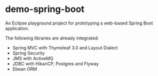 # demo-spring-boot

An Eclipse playground project for prototyping a web-based Spring Boot application.

The following libraries are already integrated:
- Spring MVC with Thymeleaf 3.0 and Layout Dialect
- Spring Security
- JMS with ActiveMQ
- JDBC with HikariCP, Postgres and Flyway
- Ebean ORM

